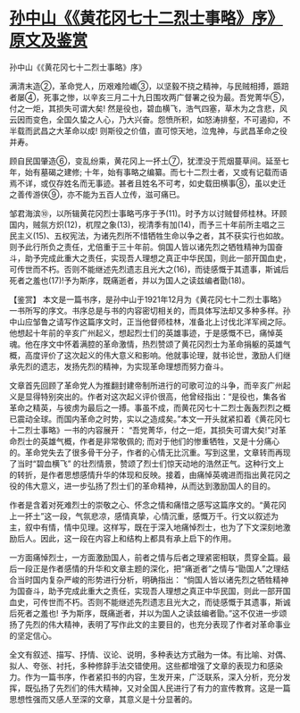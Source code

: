 # [孙中山《《黄花冈七十二烈士事略》序》原文及鉴赏](https://www.vrrw.net/wx/10390.html)

孙中山《《黄花冈七十二烈士事略》序》

满清末造②，革命党人，历艰难险巇③，以坚毅不挠之精神，与民贼相搏，踬踣者屡④，死事之惨，以辛亥三月二十九日围攻两广督署之役为最。吾党菁华⑤，付之一炬，其损失可谓大矣! 然是役也，碧血横飞，浩气四塞，草木为之含悲，风云因而变色，全国久蛰之人心，乃大兴奋。怨愤所积，如怒涛排壑，不可遏抑，不半载而武昌之大革命以成! 则斯役之价值，直可惊天地，泣鬼神，与武昌革命之役并寿。

顾自民国肇造⑥，变乱纷乘，黄花冈上一抔土⑦，犹湮没于荒烟蔓草间。延至七年，始有墓碣之建修; 十年，始有事略之编纂。而七十二烈士者，又或有记载而语焉不详，或仅存姓名而无事迹。甚者且姓名不可考，如史载田横事⑧，虽以史迁之善传游侠⑨，亦不能为五百人立传，滋可痛已。

邹君海滨⑩，以所辑黄花冈烈士事略丐序于予(11)。时予方以讨贼督师桂林。环顾国内，贼氛方炽(12)，杌陧之象(13)，视清季有加(14)，而予三十年前所主唱之三民主义(15)、五权宪法，为诸先烈所不惜牺牲生命以争之者，其不获实行也如故。则予此行所负之责任，尤倍重于三十年前。倘国人皆以诸先烈之牺牲精神为国奋斗，助予完成此重大之责任，实现吾人理想之真正中华民国，则此一部开国血史，可传世而不朽。否则不能继述先烈遗志且光大之(16)，而徒感慨于其遗事，斯诚后死者之羞也(17)!予为斯序，既痛逝者，并以为国人之读兹编者勖(18)。



【鉴赏】 本文是一篇书序，是孙中山于1921年12月为《黄花冈七十二烈士事略》一书所写的序文。书序总是与书的内容密切相关的，而具体写法却又多种多样。孙中山应邹鲁之请写作这篇序文时，正当他督师桂林，准备北上讨伐北洋军阀之际。他想起十年前的辛亥广州起义，想起烈士们的英雄事迹，于是感慨不已，痛悼英魂。他在序文中怀着满腔的革命激情，热烈赞颂了黄花冈烈士为革命捐躯的英雄气概，高度评价了这次起义的伟大意义和影响。他就事论理，就书论世，激励人们继承先烈的遗志，发扬先烈的精神，为实现革命理想而努力奋斗。

文章首先回顾了革命党人为推翻封建帝制所进行的可歌可泣的斗争，而辛亥广州起义是显得特别突出的。作者对这次起义评价很高，他曾经指出：“是役也，集各省革命之精英，与彼虏为最后之一搏。事虽不成，而黄花冈七十二烈士轰轰烈烈之概已震动全球。而国内革命之时势，实以之造成矣。”本文一开头就紧扣着《黄花冈七十二烈士事略》一书的内容展开： “吾党菁华，付之一炬，其损失可谓大矣!”对革命烈士的英雄气概，作者是非常敬佩的; 而对于他们的惨重牺牲，又是十分痛心的。革命党失去了很多骨干分子，作者的心情无比沉重。写到这里，文章转而再现了当时“碧血横飞” 的壮烈情景，赞颂了烈士们惊天动地的浩然正气。这种行文上的转折，是作者思想感情升华的体现和反映。接着，由痛悼英魂进而指出黄花冈之役的伟大意义，进一步弘扬了烈士们的革命精神，从而达到激励国人的目的。

作者是含着对死难烈士的崇敬之心、怀念之情和痛惜之感写这篇序文的。“黄花冈上一抔土”这一段，气氛悲凉，感情真挚，心情沉重，感慨万千。行文以叙述为主，叙中有情，情中见理。这样写，既在于深入地痛悼烈士，也为了下文深刻地激励后人。因此，这一段在内容上和结构上都具有承上启下的作用。

一方面痛悼烈士，一方面激励国人，前者之情与后者之理紧密相联，贯穿全篇。最后一段正是作者感情的升华和文章主题的深化，把“痛逝者”之情与“勖国人”之理结合当时国内复杂严峻的形势进行分析，明确指出： “倘国人皆以诸先烈之牺牲精神为国奋斗，助予完成此重大之责任，实现吾人理想之真正中华民国，则此一部开国血史，可传世而不朽。否则不能继述先烈遗志且光大之，而徒感慨于其遗事，斯诚后死者之羞也! 予为斯序，既痛逝者，并以为国人之读兹编者勖。”这不仅进一步颂扬了先烈的伟大精神，表明了写作此文的主要目的，也充分表现了作者对革命事业的坚定信心。

全文有叙述、描写、抒情、议论、说明，多种表达方式融为一体。有比喻、对偶、拟人、夸张、衬托，多种修辞手法交错使用。这些都增强了文章的表现力和感染力。作为一篇书序，作者紧扣书的内容，生发开来，广泛联系，深入分析，充分发挥，既弘扬了先烈们的伟大精神，又对全国人民进行了有力的宣传教育。这是一篇思想性强而又感人至深的文章，其意义是十分显著的。

